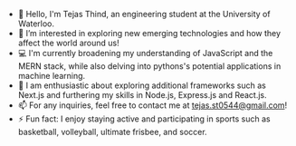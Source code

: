 - 👋 Hello, I'm Tejas Thind, an engineering student at the University of Waterloo.
- 👀 I’m interested in exploring new emerging technologies and how they affect the world around us!
- :computer: I'm currently broadening my understanding of JavaScript and the MERN stack, while also delving into pythons's potential applications in machine learning.
- :ghost: I am enthusiastic about exploring additional frameworks such as Next.js and furthering my skills in Node.js, Express.js and React.js.
- 📫 For any inquiries, feel free to contact me at tejas.st0544@gmail.com!
- ⚡ Fun fact: I enjoy staying active and participating in sports such as basketball, volleyball, ultimate frisbee, and soccer.

<!---
Tejas-3105/Tejas-3105 is a ✨ special ✨ repository because its `README.md` (this file) appears on your GitHub profile.
You can click the Preview link to take a look at your changes.
--->
